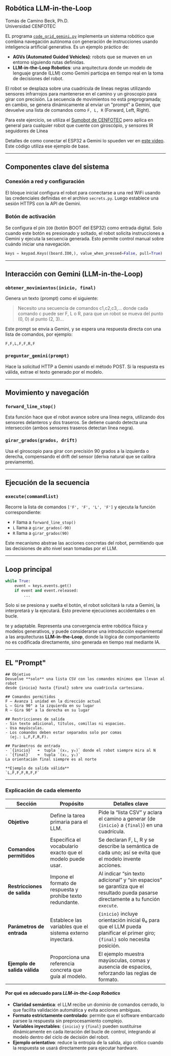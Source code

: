 ## Robótica LLM-in-the-Loop

Tomás de Camino Beck, Ph.D.  
Universidad CENFOTEC  

EL programa [`code_grid_gemini.py`](https://github.com/Universidad-Cenfotec/ExpoCenfo/blob/main/Ejemplos_LLM_ESP32/LLM_in_the_Loop_Robotics/code_grid_gemini.py) implementa un sistema robótico que combina navegación autónoma con generación de instrucciones usando inteligencia artificial generativa. Es un ejemplo práctico de:

* **AGVs (Automated Guided Vehicles)**: robots que se mueven en un entorno siguiendo rutas definidas.
* **LLM-in-the-Loop Robotics**: una arquitectura donde un modelo de lenguaje grande (LLM) como Gemini participa en tiempo real en la toma de decisiones del robot.

El robot se desplaza sobre una cuadrícula de líneas negras utilizando sensores infrarrojos para mantenerse en el camino y un giroscopio para girar con precisión. La secuencia de movimientos no está preprogramada; en cambio, se genera dinámicamente al enviar un "prompt" a Gemini, que devuelve una lista de comandos como `F, L, R` (Forward, Left, Right).

Para este ejercicio, se utiliza el [Sumobot de CENFOTEC](https://github.com/Universidad-Cenfotec/Sumobot) pero aplica en general para cualquier robot que cuente con giroscópio, y sensores IR seguidores de Línea

Detalles de como conectar el ESP32 a Gemini lo spueden ver en [este video](https://youtu.be/rFI_8TIMCNI?si=_rteSFMyBVmcoIL1). Este código utiliza ese ejemplo de base.

---

## Componentes clave del sistema

### Conexión a red y configuración

El bloque inicial configura el robot para conectarse a una red WiFi usando las credenciales definidas en el archivo `secrets.py`. Luego establece una sesión HTTPS con la API de Gemini.

### Botón de activación

Se configura el pin `IO0` (botón BOOT del ESP32) como entrada digital. Solo cuando este botón es presionado y soltado, el robot solicita instrucciones a Gemini y ejecuta la secuencia generada. Esto permite control manual sobre cuándo iniciar una navegación.

```python
keys = keypad.Keys((board.IO0,), value_when_pressed=False, pull=True)
```

---

## Interacción con Gemini (LLM-in-the-Loop)

### `obtener_movimientos(inicio, final)`

Genera un texto (prompt) como el siguiente:

> Necesito una secuencia de comandos c1,c2,c3,... donde cada comando c puede ser F, L o R, para que un robot se mueva del punto (0, 0) al punto (2, 3)...

Este prompt se envía a Gemini, y se espera una respuesta directa con una lista de comandos, por ejemplo:

```
F,F,L,F,F,R,F
```

### `preguntar_gemini(prompt)`

Hace la solicitud HTTP a Gemini usando el método POST. Si la respuesta es válida, extrae el texto generado por el modelo.

---

## Movimiento y navegación

### `forward_line_stop()`

Esta función hace que el robot avance sobre una línea negra, utilizando dos sensores delanteros y dos traseros. Se detiene cuando detecta una intersección (ambos sensores traseros detectan línea negra).

### `girar_grados(grados, drift)`

Usa el giroscopio para girar con precisión 90 grados a la izquierda o derecha, compensando el drift del sensor (deriva natural que se calibra previamente).

---

## Ejecución de la secuencia

### `execute(commandlist)`

Recorre la lista de comandos `['F', 'F', 'L', 'F']` y ejecuta la función correspondiente:

* `F` llama a `forward_line_stop()`
* `L` llama a `girar_grados(-90)`
* `R` llama a `girar_grados(90)`

Este mecanismo abstrae las acciones concretas del robot, permitiendo que las decisiones de alto nivel sean tomadas por el LLM.

---

## Loop principal

```python
while True:
    event = keys.events.get()
    if event and event.released:
        ...
```

Solo si se presiona y suelta el botón, el robot solicitará la ruta a Gemini, la interpretará y la ejecutará. Esto previene ejecuciones accidentales o en bucle.

te y adaptable. Representa una convergencia entre robótica física y modelos generativos, y puede considerarse una introducción experimental a las arquitecturas **LLM-in-the-Loop**, donde la lógica de comportamiento no es codificada directamente, sino generada en tiempo real mediante IA.

---

## EL "Prompt"

```
## Objetivo
Devuelve **solo** una lista CSV con los comandos mínimos que llevan al robot
desde {inicio} hasta {final} sobre una cuadrícula cartesiana.

## Comandos permitidos
F – Avanza 1 unidad en la dirección actual  
L – Gira 90° a la izquierda en su lugar  
R – Gira 90° a la derecha en su lugar  

## Restricciones de salida
- Sin texto adicional, títulos, comillas ni espacios.
- Usa mayúsculas.  
- Los comandos deben estar separados solo por comas
  (ej.: L,F,F,R,F).

## Parámetros de entrada
- `{inicio}`  ➜  tupla `(x₀, y₀)` donde el robot siempre mira al N  
- `{final}`   ➜  tupla `(x₁, y₁)`  
La orientación final siempre es al norte

**Ejemplo de salida válida**  
`L,F,F,F,R,F,F`
```

---

### Explicación de cada elemento

| Sección                      | Propósito                                                  | Detalles clave                                                                                                                     |
| ---------------------------- | ---------------------------------------------------------- | ---------------------------------------------------------------------------------------------------------------------------------- |
| **Objetivo**                 | Define la tarea primaria para el LLM.                      | Pide la “lista CSV” y aclara el camino a generar (de `{inicio}` a `{final}`) en una cuadrícula.                                    |
| **Comandos permitidos**      | Especifica el vocabulario exacto que el modelo puede usar. | Se declaran F, L, R y se describe la semántica de cada uno; así se evita que el modelo invente acciones.                           |
| **Restricciones de salida**  | Impone el formato de respuesta y prohíbe texto redundante. | Al indicar “sin texto adicional” y “sin espacios” se garantiza que el resultado pueda pasarse directamente a tu función `execute`. |
| **Parámetros de entrada**    | Establece las variables que el sistema externo inyectará.  | `{inicio}` incluye orientación inicial θ₀ para que el LLM pueda planificar el primer giro; `{final}` solo necesita posición.       |
| **Ejemplo de salida válida** | Proporciona una referencia concreta que guía al modelo.    | El ejemplo muestra mayúsculas, comas y ausencia de espacios, reforzando las reglas de formato.                                     |

#### Por qué es adecuado para *LLM-in-the-Loop Robotics*

* **Claridad semántica**: el LLM recibe un dominio de comandos cerrado, lo que facilita validación automática y evita acciones ambiguas.
* **Formato estrictamente controlado**: permite que el software embarcado parsee la respuesta sin preprocesamiento complejo.
* **Variables inyectables**: `{inicio}` y `{final}` pueden sustituirse dinámicamente en cada iteración del bucle de control, integrando al modelo dentro del ciclo de decisión del robot.
* **Ejemplo orientativo**: reduce la entropía de la salida, algo crítico cuando la respuesta se usará directamente para ejecutar hardware.

